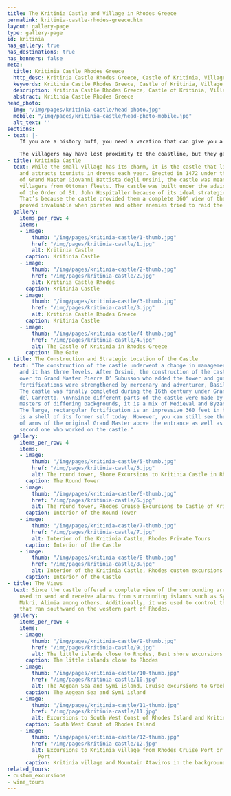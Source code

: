 ```yaml
---
title: The Kritinia Castle and Village in Rhodes Greece
permalink: kritinia-castle-rhodes-greece.htm
layout: gallery-page
type: gallery-page
id: kritinia
has_gallery: true
has_destinations: true
has_banners: false
meta:
  title: Kritinia Castle Rhodes Greece
  http_desc: Kritinia Castle Rhodes Greece, Castle of Kritinia, Village of Kritinia
  keywords: Kritinia Castle Rhodes Greece, Castle of Kritinia, Village of Kritinia
  description: Kritinia Castle Rhodes Greece, Castle of Kritinia, Village of Kritinia
  abstract: Kritinia Castle Rhodes Greece
head_photo:
  img: "/img/pages/kritinia-castle/head-photo.jpg"
  mobile: "/img/pages/kritinia-castle/head-photo-mobile.jpg"
  alt_text: ''
sections:
- text: |-
    If you are a history buff, you need a vacation that can give you a tantalizing glimpse of the past. For that purpose, head to the village and castle of Kritinia, a jewel of a spot that is located in Greece on the Island of Rhodes.   The name of the village, ‘Kritinia’ means ‘New Crete’ for a very special reason. It was founded by refugees from Crete Island who settled there. The village used to be located right by the coast where Kamiros Skala is currently situated, but it had to be relocated to higher ground after the Byzantine age when pirate raids were a constant threat.

    The villagers may have lost proximity to the coastline, but they gained a fantastic panoramic view of the Aegean Sea in exchange, a fact that allowed them to spot incoming raiders long before they made landfall. The hill it is located on lies between the western coast of Rhodes and Mount Attavyros. To get there from Rhodes, you can expect a journey of about 34 miles (55 km) southwest of the island. The original settlement, Kamiros Skala lies 3,5 miles (5 km) from the new location on the edge of the sea. You can also visit the island of Halki from there by availing the ferry service.
- title: Kritinia Castle
  text: While the small village has its charm, it is the castle that lies near it
    and attracts tourists in droves each year. Erected in 1472 under the authority
    of Grand Master Giovanni Battista degli Orsini, the castle was meant to protect
    villagers from Ottoman fleets. The castle was built under the advice of the Knights
    of the Order of St. John Hospitaller because of its ideal strategic location.
    That’s because the castle provided them a complete 360° view of the sea which
    proved invaluable when pirates and other enemies tried to raid the island.
  gallery:
    items_per_row: 4
    items:
    - image:
        thumb: "/img/pages/kritinia-castle/1-thumb.jpg"
        href: "/img/pages/kritinia-castle/1.jpg"
        alt: Kritinia Castle
      caption: Kritinia Castle
    - image:
        thumb: "/img/pages/kritinia-castle/2-thumb.jpg"
        href: "/img/pages/kritinia-castle/2.jpg"
        alt: Kritinia Castle Rhodes
      caption: Kritinia Castle
    - image:
        thumb: "/img/pages/kritinia-castle/3-thumb.jpg"
        href: "/img/pages/kritinia-castle/3.jpg"
        alt: Kritinia Castle Rhodes Greece
      caption: Kritinia Castle
    - image:
        thumb: "/img/pages/kritinia-castle/4-thumb.jpg"
        href: "/img/pages/kritinia-castle/4.jpg"
        alt: The Castle of Kritinia in Rhodes Greece
      caption: The Gate
- title: The Construction and Strategic Location of the Castle
  text: "The construction of the castle underwent a change in management several times
    and it has three levels. After Orsini, the construction of the castle was handed
    over to Grand Master Pierre D’ Subusson who added the tower and gunnery but the
    fortifications were strengthened by mercenary and adventurer, Basilio Della Scola.
    The castle was finally completed during the 16th century under Grand Master Fabrizio
    del Carretto. \n\nSince different parts of the castle were made by different architectural
    masters of differing backgrounds, it is a mix of Medieval and Byzantine styles.
    The large, rectangular fortification is an impressive 360 feet in height but it
    is a shell of its former self today. However, you can still see the original coat
    of arms of the original Grand Master above the entrance as well as those of the
    second one who worked on the castle."
  gallery:
    items_per_row: 4
    items:
    - image:
        thumb: "/img/pages/kritinia-castle/5-thumb.jpg"
        href: "/img/pages/kritinia-castle/5.jpg"
        alt: The round tower, Shore Excursions to Kritinia Castle in Rhodes
      caption: The Round Tower
    - image:
        thumb: "/img/pages/kritinia-castle/6-thumb.jpg"
        href: "/img/pages/kritinia-castle/6.jpg"
        alt: The round tower, Rhodes Cruise Excursions to Castle of Kritinia
      caption: Interior of the Round Tower
    - image:
        thumb: "/img/pages/kritinia-castle/7-thumb.jpg"
        href: "/img/pages/kritinia-castle/7.jpg"
        alt: Interior of the Kritinia Castle, Rhodes Private Tours
      caption: Interior of the Castle
    - image:
        thumb: "/img/pages/kritinia-castle/8-thumb.jpg"
        href: "/img/pages/kritinia-castle/8.jpg"
        alt: Interior of the Kritinia Castle, Rhodes custom excursions
      caption: Interior of the Castle
- title: The Views
  text: Since the castle offered a complete view of the surrounding areas, it was
    used to send and receive alarms from surrounding islands such as Symi, Chalki,
    Makri, Alimia among others. Additionally, it was used to control the coastal road
    that ran southward on the western part of Rhodes.
  gallery:
    items_per_row: 4
    items:
    - image:
        thumb: "/img/pages/kritinia-castle/9-thumb.jpg"
        href: "/img/pages/kritinia-castle/9.jpg"
        alt: The little islands close to Rhodes, Best shore excursions in Greek islands
      caption: The little islands close to Rhodes
    - image:
        thumb: "/img/pages/kritinia-castle/10-thumb.jpg"
        href: "/img/pages/kritinia-castle/10.jpg"
        alt: The Aegean Sea and Symi island, Cruise excursions to Greek isles
      caption: The Aegean Sea and Symi island
    - image:
        thumb: "/img/pages/kritinia-castle/11-thumb.jpg"
        href: "/img/pages/kritinia-castle/11.jpg"
        alt: Excursions to South West Coast of Rhodes Island and Kritinia Castle
      caption: South West Coast of Rhodes Island
    - image:
        thumb: "/img/pages/kritinia-castle/12-thumb.jpg"
        href: "/img/pages/kritinia-castle/12.jpg"
        alt: Excursions to Kritinia village from Rhodes Cruise Port or Rhodes Tourist
          Port
      caption: Kritinia village and Mountain Ataviros in the background
related_tours:
- custom_excursions
- wine_tours
---
```


